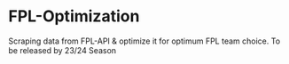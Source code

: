 # FPL-Optimization
 Scraping data from FPL-API & optimize it for optimum FPL team choice. To be released by 23/24 Season
